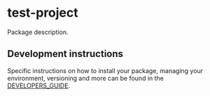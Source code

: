 # test-project

Package description.

## Development instructions

Specific instructions on how to install your package, managing your environment, versioning and more can be found in the [DEVELOPERS_GUIDE](https://github.com/fractal-analytics-platform/fractal-tasks-template/blob/main/DEVELOPERS_GUIDE.md).
